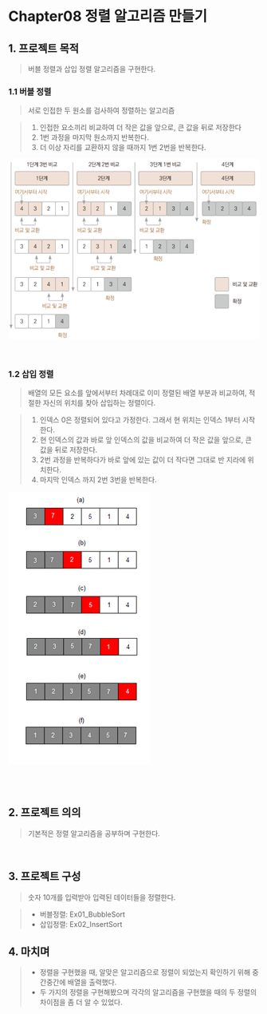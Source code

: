 # Chapter08 정렬 알고리즘 만들기

## 1. 프로젝트 목적
> 버블 정렬과 삽입 정렬 알고리즘을 구현한다.

### 1.1 버블 정렬
> 서로 인접한 두 원소를 검사하여 정렬하는 알고리즘

> 1. 인접한 요소끼리 비교하여 더 작은 값을 앞으로, 큰 값을 뒤로 저장한다
> 2. 1번 과정을 마지막 원소까지 반복한다.
> 3. 더 이상 자리를 교환하지 않을 때까지 1번 2번을 반복한다.

![img.png](img.png)

<br>

### 1.2 삽입 정렬
> 배열의 모든 요소를 앞에서부터 차례대로 이미 정렬된 배열 부분과 비교하여, 적절한 자신의 위치를 찾아 삽입하는 정렬이다.

> 1. 인덱스 0은 정렬되어 있다고 가정한다. 그래서 현 위치는 인덱스 1부터 시작한다.
> 2. 현 인덱스의 값과 바로 앞 인덱스의 값을 비교하여 더 작은 값을 앞으로, 큰 값을 뒤로 저장한다.
> 3. 2번 과정을 반복하다가 바로 앞에 있는 값이 더 작다면 그대로 반 지라에 위치한다.
> 4. 마지막 인덱스 까지 2번 3번을 반복한다.

![img_1.png](img_1.png)

<br>
<br>

## 2. 프로젝트 의의
> 기본적은 정렬 알고리즘을 공부하며 구현한다.

<br>

## 3. 프로젝트 구성
> 숫자 10개를 입력받아 입력된 데이터들을 정렬한다.

> - 버블정렬: Ex01_BubbleSort
> - 삽입정렬: Ex02_InsertSort

## 4. 마치며
> - 정렬을 구현했을 때, 알맞은 알고리즘으로 정렬이 되었는지 확인하기 위해 중간중간에 배열을 출력했다.
> - 두 가지의 정렬을 구현해봤으며 각각의 알고리즘을 구현했을 때의 두 정렬의 차이점을 좀 더 알 수 있었다.